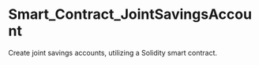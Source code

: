 # Smart_Contract_JointSavingsAccount
Create joint savings accounts, utilizing a Solidity smart contract.
